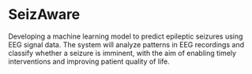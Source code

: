 # SeizAware
Developing a machine learning model to predict epileptic seizures using EEG signal data. The system will analyze patterns in EEG recordings and classify whether a seizure is imminent, with the aim of enabling timely interventions and improving patient quality of life.
